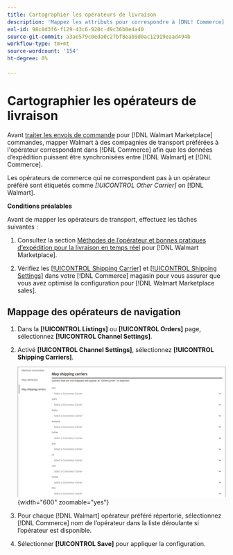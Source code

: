 ```yaml
---
title: Cartographier les opérateurs de livraison
description: 'Mappez les attributs pour correspondre à [DNL! Commerce] de produits existants [!DNL Walmart Marketplace] listes et synchronisation des données entre [!DNL Channel Manager] et [!DNL Walmart].'
exl-id: 98c8d3f6-f129-43c6-920c-d9c36b0e4a40
source-git-commit: a3ae579c0eda0c27bf8eab9d0ac12919eaad494b
workflow-type: tm+mt
source-wordcount: '154'
ht-degree: 0%

---
```



# Cartographier les opérateurs de livraison

Avant [traiter les envois de commande](process-orders.md#ship-an-order) pour [!DNL Walmart Marketplace] commandes, mapper Walmart à des compagnies de transport préférées à l&#39;opérateur correspondant dans [!DNL Commerce] afin que les données d’expédition puissent être synchronisées entre [!DNL Walmart] et [!DNL Commerce].

Les opérateurs de commerce qui ne correspondent pas à un opérateur préféré sont étiquetés comme *[!UICONTROL Other Carrier]* on [!DNL Walmart].

**Conditions préalables**

Avant de mapper les opérateurs de transport, effectuez les tâches suivantes :

1. Consultez la section [Méthodes de l’opérateur et bonnes pratiques d’expédition pour la livraison en temps réel](https://sellerhelp.walmart.com/s/guide?article=000009473) pour [!DNL Walmart Marketplace].

1. Vérifiez les [[!UICONTROL Shipping Carrier]](https://experienceleague.adobe.com/docs/commerce-admin/stores-sales/delivery/shipping-carriers/carriers.html) et [[!UICONTROL Shipping Settings]](https://experienceleague.adobe.com/docs/commerce-admin/config/sales/shipping-settings.html) dans votre [!DNL Commerce] magasin pour vous assurer que vous avez optimisé la configuration pour [!DNL Walmart Marketplace sales].

## Mappage des opérateurs de navigation

1. Dans la **[!UICONTROL Listings]** ou **[!UICONTROL Orders]** page, sélectionnez **[!UICONTROL Channel Settings]**.

1. Activé **[!UICONTROL Channel Settings]**, sélectionnez **[!UICONTROL Shipping Carriers]**.

   ![Mappage des opérateurs de navigation](assets/map-shipping-carriers.png){width="600" zoomable="yes"}

1. Pour chaque [!DNL Walmart] opérateur préféré répertorié, sélectionnez [!DNL Commerce] nom de l’opérateur dans la liste déroulante si l’opérateur est disponible.

1. Sélectionner **[!UICONTROL Save]** pour appliquer la configuration.

